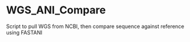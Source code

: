 # WGS_ANI_Compare
Script to pull WGS from NCBI, then compare sequence against reference using FASTANI

